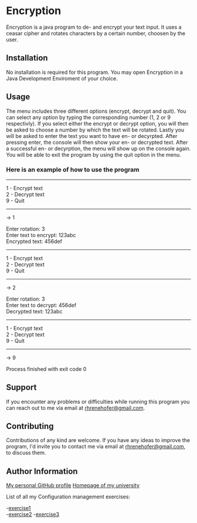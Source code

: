 
# Encryption

Encryption is a java program to de- and encrypt your text input. It uses a ceasar cipher and rotates characters by a certain number, choosen by the user.  

## Installation

No installation is required for this program. You may open Encryption in a Java Development Enviroment of your choice.

## Usage

The menu includes three different options (encrypt, decrypt and quit). You can select any option by typing the corresponding number (1, 2 or 9 respectivly). If you select either the encrypt or decrypt option, you will then be asked to choose a number by which the text will be rotated. Lastly you will be asked to enter the text you want to have en- or decyrpted. After pressing enter,  the console will then show your en- or decrypted text. After a successful en- or decyrption, the menu will show up on the console again. You will be able to exit the program by using the quit option in the menu.  

### Here is an example of how to use the program  

___
1 - Encrypt text  
2 - Decrypt text  
9 - Quit  
___
 -> 1  

  Enter rotation: 3  
  Enter text to encrypt: 123abc  
  Encrypted text: 456def  
___
1 - Encrypt text  
2 - Decrypt text  
9 - Quit  
___
-> 2  

  Enter rotation: 3  
  Enter text to decrypt: 456def  
  Decrypted text: 123abc  
___
1 - Encrypt text  
2 - Decrypt text  
9 - Quit  
___
-> 9  

Process finished with exit code 0  

## Support

If you encounter any problems or difficulties while running this program you can reach out to me via email at rhrenehofer@gmail.com.

## Contributing

Contributions of any kind are welcome. If you have any ideas to improve the program, I'd invite you to contact me via email at rhrenehofer@gmail.com, to discuss them.

## Author Information

[My personal GitHub profile](https://github.com/ReneHofer)
[Homepage of my university](https://www.campus02.at/)

List of all my Configuration management exercises:

-[exercise1](exercise1.md)  
-[exercise2](exercise2.md)
-[exercise3](exercise3.md)
